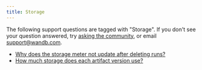 ```yaml
---
title: Storage 
---
```

The following support questions are tagged with "Storage". If you don't see 
your question answered, try [asking the community](https://community.wandb.ai/), 
or email [support@wandb.com](mailto:support@wandb.com).

- [Why does the storage meter not update after deleting runs?](storage_meter_update_after_deleting_runs.md)
- [How much storage does each artifact version use?](artifact_storage_version.md)
